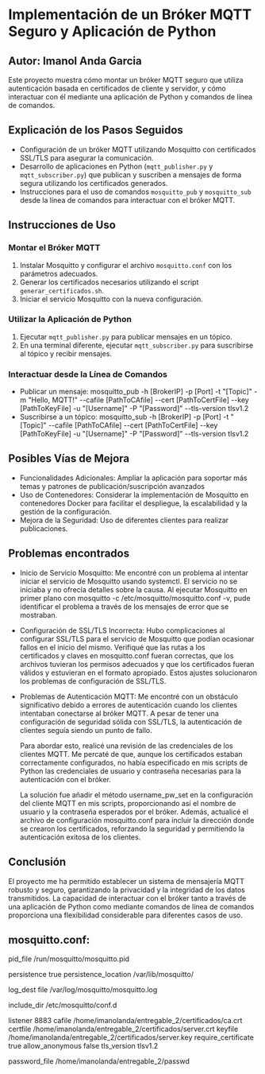 
# Implementación de un Bróker MQTT Seguro y Aplicación de Python

## Autor: Imanol Anda Garcia

Este proyecto muestra cómo montar un bróker MQTT seguro que utiliza autenticación basada en certificados de cliente y servidor, y cómo interactuar con él mediante una aplicación de Python y comandos de línea de comandos.

## Explicación de los Pasos Seguidos

- Configuración de un bróker MQTT utilizando Mosquitto con certificados SSL/TLS para asegurar la comunicación.
- Desarrollo de aplicaciones en Python (`mqtt_publisher.py` y `mqtt_subscriber.py`) que publican y suscriben a mensajes de forma segura utilizando los certificados generados.
- Instrucciones para el uso de comandos `mosquitto_pub` y `mosquitto_sub` desde la línea de comandos para interactuar con el bróker MQTT.

## Instrucciones de Uso

### Montar el Bróker MQTT

1. Instalar Mosquitto y configurar el archivo `mosquitto.conf` con los parámetros adecuados.
2. Generar los certificados necesarios utilizando el script `generar_certificados.sh`.
3. Iniciar el servicio Mosquitto con la nueva configuración.

### Utilizar la Aplicación de Python

1. Ejecutar `mqtt_publisher.py` para publicar mensajes en un tópico.
2. En una terminal diferente, ejecutar `mqtt_subscriber.py` para suscribirse al tópico y recibir mensajes.

### Interactuar desde la Línea de Comandos

- Publicar un mensaje:
  mosquitto_pub -h [BrokerIP] -p [Port] -t "[Topic]" -m "Hello, MQTT!" --cafile [PathToCAfile] --cert [PathToCertFile] --key [PathToKeyFile] -u "[Username]" -P "[Password]" --tls-version tlsv1.2
- Suscribirse a un tópico:
   mosquitto_sub -h [BrokerIP] -p [Port] -t "[Topic]" --cafile [PathToCAfile] --cert [PathToCertFile] --key [PathToKeyFile] -u "[Username]" -P "[Password]" --tls-version tlsv1.2
  
 ## Posibles Vías de Mejora 
  - Funcionalidades Adicionales:
    Ampliar la aplicación para soportar más temas y patrones de publicación/suscripción avanzados
  - Uso de Contenedores:
    Considerar la implementación de Mosquitto en contenedores Docker para facilitar el despliegue, la 
    escalabilidad y la gestión de la configuración.
  - Mejora de la Seguridad:
    Uso de diferentes clientes para realizar publicaciones.
 ## Problemas encontrados
  - Inicio de Servicio Mosquitto: Me encontré con un problema al intentar iniciar el servicio de Mosquitto      usando systemctl. El servicio no se iniciaba y no ofrecía detalles sobre la causa. Al ejecutar              Mosquitto en primer plano con mosquitto -c /etc/mosquitto/mosquitto.conf -v, pude identificar el            problema a través de los mensajes de error que se mostraban.
  - Configuración de SSL/TLS Incorrecta: Hubo complicaciones al configurar SSL/TLS para el servicio de          Mosquitto que podían ocasionar fallos en el inicio del mismo. Verifiqué que las rutas a los         
    certificados y claves en mosquitto.conf fueran correctas, que los archivos tuvieran los permisos 
    adecuados y que los certificados fueran válidos y estuvieran en el formato apropiado. Estos ajustes 
    solucionaron los problemas de configuración de SSL/TLS.
  - Problemas de Autenticación MQTT: Me encontré con un obstáculo significativo debido a errores de 
    autenticación cuando los clientes intentaban conectarse al bróker MQTT. A pesar de tener una 
    configuración de seguridad sólida con SSL/TLS, la autenticación de clientes seguía siendo un punto de 
    fallo.

    Para abordar esto, realicé una revisión de las credenciales de los clientes MQTT. Me percaté de que, 
    aunque los certificados estaban correctamente configurados, no había especificado en mis scripts de 
    Python las credenciales de usuario y contraseña necesarias para la autenticación con el bróker.

    La solución fue añadir el método username_pw_set en la configuración del cliente MQTT en mis scripts, 
    proporcionando así el nombre de usuario y la contraseña esperados por el bróker. Además, actualicé el 
    archivo de configuración mosquitto.conf para incluir la dirección donde se crearon los certificados, 
    reforzando la seguridad y permitiendo la autenticación exitosa de los clientes.

## Conclusión

El proyecto me ha permitido establecer un sistema de mensajería MQTT robusto y seguro, garantizando la privacidad y la integridad de los datos transmitidos. La capacidad de interactuar con el bróker tanto a través de una aplicación de Python como mediante comandos de línea de comandos proporciona una flexibilidad considerable para diferentes casos de uso.

## mosquitto.conf:

pid_file /run/mosquitto/mosquitto.pid

persistence true
persistence_location /var/lib/mosquitto/

log_dest file /var/log/mosquitto/mosquitto.log

include_dir /etc/mosquitto/conf.d

listener 8883
cafile /home/imanolanda/entregable_2/certificados/ca.crt
certfile /home/imanolanda/entregable_2/certificados/server.crt
keyfile /home/imanolanda/entregable_2/certificados/server.key
require_certificate true
allow_anonymous false
tls_version tlsv1.2

password_file /home/imanolanda/entregable_2/passwd





